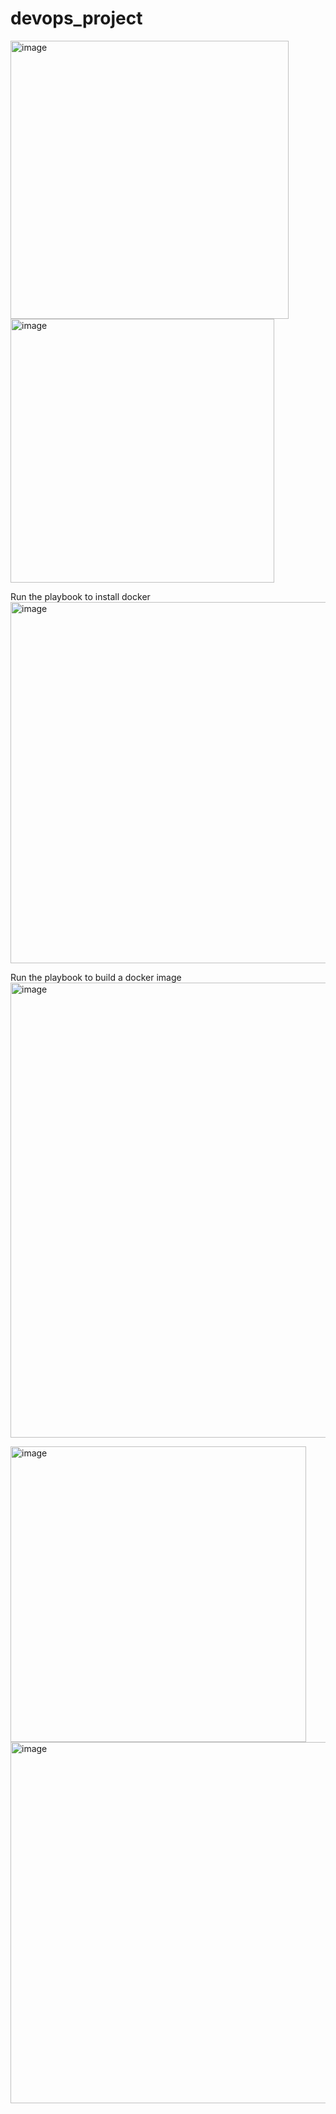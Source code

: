# devops_project
<img width="445" alt="image" src="https://github.com/ibtissame-oumahrir/devops_project/assets/85846353/d79059ef-9a6e-43ed-a0cc-362ff7b5a363">



<img width="422" alt="image" src="https://github.com/ibtissame-oumahrir/devops_project/assets/85846353/d195d852-881c-428a-9829-5df27061c7f0">

Run the playbook to install docker
<img width="578" alt="image" src="https://github.com/ibtissame-oumahrir/devops_project/assets/85846353/23dff054-52ec-4d65-9982-e7b305c3de3a">

Run the playbook to build a docker image
<img width="728" alt="image" src="https://github.com/ibtissame-oumahrir/devops_project/assets/85846353/018aaac7-e472-4d61-a3cb-91f17df28efd">

<img width="473" alt="image" src="https://github.com/ibtissame-oumahrir/devops_project/assets/85846353/1192e9bc-96b2-4bc7-b2b4-0175c3414eea">



<img width="578" alt="image" src="https://github.com/ibtissame-oumahrir/devops_project/assets/85846353/562477a8-dadf-4c5f-a4f9-79321b561417">


